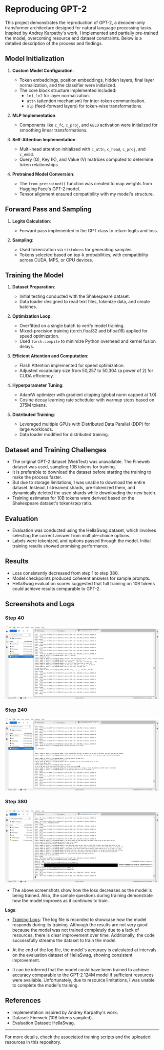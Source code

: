 # Reproducing GPT-2

This project demonstrates the reproduction of GPT-2, a decoder-only transformer architecture designed for natural language processing tasks. Inspired by Andrey Karpathy's work, I implemented and partially pre-trained the model, overcoming resource and dataset constraints. Below is a detailed description of the process and findings.

## Model Initialization

1. **Custom Model Configuration**:
   - Token embeddings, position embeddings, hidden layers, final layer normalization, and the classifier were initialized.
   - The core block structure implemented included:
     - `ln1`, `ln2` for layer normalization.
     - `attn` (attention mechanism) for inter-token communication.
     - `mlp` (feed-forward layers) for token-wise transformations.

2. **MLP Implementation**:
   - Components like `c_fc`, `c_proj`, and `GELU` activation were initialized for smoothing linear transformations.

3. **Self-Attention Implementation**:
   - Multi-head attention initialized with `c_attn`, `c_head`, `c_proj`, and `c_embd`.
   - Query (Q), Key (K), and Value (V) matrices computed to determine token relationships.

4. **Pretrained Model Conversion**:
   - The `from_pretrained()` function was created to map weights from Hugging Face's GPT-2 model.
   - Tensor alignment ensured compatibility with my model's structure.

## Forward Pass and Sampling

1. **Logits Calculation**:
   - Forward pass implemented in the GPT class to return logits and loss.

2. **Sampling**:
   - Used tokenization via `tiktokens` for generating samples.
   - Tokens selected based on top-k probabilities, with compatibility across CUDA, MPS, or CPU devices.

## Training the Model

1. **Dataset Preparation**:
   - Initial testing conducted with the Shakespeare dataset.
   - Data loader designed to read text files, tokenize data, and create batches.

2. **Optimization Loop**:
   - Overfitted on a single batch to verify model training.
   - Mixed-precision training (torch.float32 and bfloat16) applied for speed optimization.
   - Used `torch.compile` to minimize Python overhead and kernel fusion delays.

3. **Efficient Attention and Computation**:
   - Flash Attention implemented for speed optimization.
   - Adjusted vocabulary size from 50,257 to 50,304 (a power of 2) for CUDA efficiency.

4. **Hyperparameter Tuning**:
   - AdamW optimizer with gradient clipping (global norm capped at 1.0).
   - Cosine decay learning rate scheduler with warmup steps based on 375M tokens.

5. **Distributed Training**:
   - Leveraged multiple GPUs with Distributed Data Parallel (DDP) for large workloads.
   - Data loader modified for distributed training.

## Dataset and Training Challenges

- The original GPT-2 dataset (WebText) was unavailable. The Fineweb dataset was used, sampling 10B tokens for training.
- It is preferable to download the dataset before starting the training to make the process faster.
- But due to storage limitations, I was unable to download the entire dataset. Instead, I streamed shards, pre-tokenized them, and dynamically deleted the used shards while downloading the new batch.
- Training estimates for 10B tokens were derived based on the Shakespeare dataset's token/step ratio.

## Evaluation

- Evaluation was conducted using the HellaSwag dataset, which involves selecting the correct answer from multiple-choice options.
- Labels were tokenized, and options passed through the model. Initial training results showed promising performance.

## Results

- Loss consistently decreased from step 1 to step 380.
- Model checkpoints produced coherent answers for sample prompts.
- HellaSwag evaluation scores suggested that full training on 10B tokens could achieve results comparable to GPT-2.

## Screenshots and Logs
### Step 40
![Step 40](images/step%2040.png)

### Step 240
![Step 240](images/step%20240.png)

### Step 380
![Step 380](images/step%20380.png)
- The above screenshots show how the loss decreases as the model is being trained. Also, the sample questions during training demonstrate how the model improves as it continues to train.
  
**Logs**:
   - [Training Logs](log.txt): The log file is recorded to showcase how the model responds during its training. Although the results are not very good because the model was not trained completely due to a lack of resources, there is clear improvement over time. Additionally, the code successfully streams the dataset to train the model.

- At the end of the log file, the model's accuracy is calculated at intervals on the evaluation dataset of HellaSwag, showing consistent improvement.

- It can be inferred that the model could have been trained to achieve accuracy comparable to the GPT-2 124M model if sufficient resources were available. Unfortunately, due to resource limitations, I was unable to complete the model's training.

## References

- Implementation inspired by Andrey Karpathy's work.
- Dataset: Fineweb (10B tokens sampled).
- Evaluation Dataset: HellaSwag.

---

For more details, check the associated training scripts and the uploaded resources in this repository.
